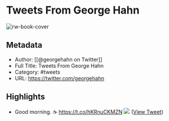 # Tweets From George Hahn

![rw-book-cover](https://pbs.twimg.com/profile_images/1650965769390366720/428q7_39.jpg)

## Metadata
- Author: [[@georgehahn on Twitter]]
- Full Title: Tweets From George Hahn
- Category: #tweets
- URL: https://twitter.com/georgehahn

## Highlights
- Good morning. ☕️ https://t.co/hKRnuCKMZN
  ![](https://pbs.twimg.com/media/FdGiAkIX0AAueWx.jpg) ([View Tweet](https://twitter.com/georgehahn/status/1572215879047286784))
